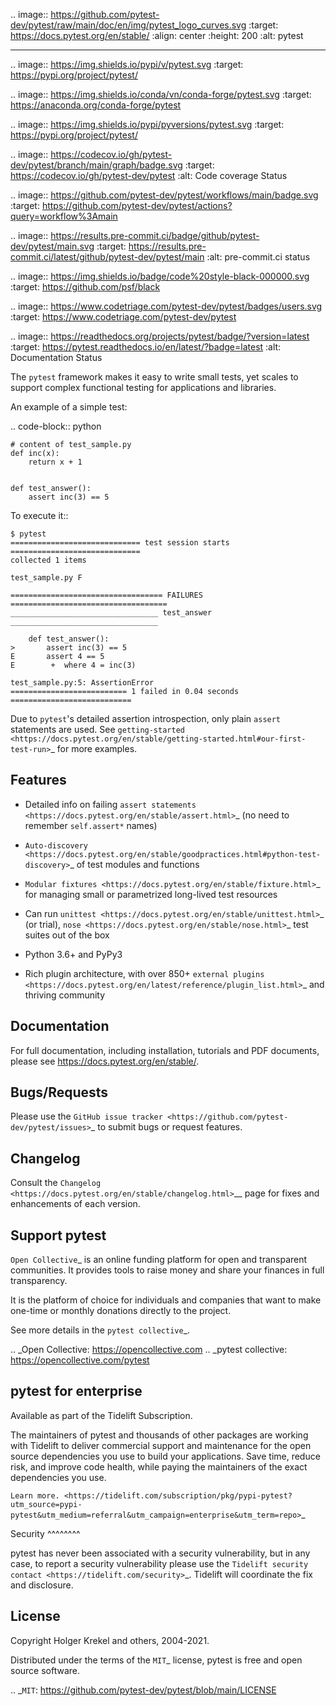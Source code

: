 .. image:: https://github.com/pytest-dev/pytest/raw/main/doc/en/img/pytest_logo_curves.svg
   :target: https://docs.pytest.org/en/stable/
   :align: center
   :height: 200
   :alt: pytest


------

.. image:: https://img.shields.io/pypi/v/pytest.svg
    :target: https://pypi.org/project/pytest/

.. image:: https://img.shields.io/conda/vn/conda-forge/pytest.svg
    :target: https://anaconda.org/conda-forge/pytest

.. image:: https://img.shields.io/pypi/pyversions/pytest.svg
    :target: https://pypi.org/project/pytest/

.. image:: https://codecov.io/gh/pytest-dev/pytest/branch/main/graph/badge.svg
    :target: https://codecov.io/gh/pytest-dev/pytest
    :alt: Code coverage Status

.. image:: https://github.com/pytest-dev/pytest/workflows/main/badge.svg
    :target: https://github.com/pytest-dev/pytest/actions?query=workflow%3Amain

.. image:: https://results.pre-commit.ci/badge/github/pytest-dev/pytest/main.svg
   :target: https://results.pre-commit.ci/latest/github/pytest-dev/pytest/main
   :alt: pre-commit.ci status

.. image:: https://img.shields.io/badge/code%20style-black-000000.svg
    :target: https://github.com/psf/black

.. image:: https://www.codetriage.com/pytest-dev/pytest/badges/users.svg
    :target: https://www.codetriage.com/pytest-dev/pytest

.. image:: https://readthedocs.org/projects/pytest/badge/?version=latest
    :target: https://pytest.readthedocs.io/en/latest/?badge=latest
    :alt: Documentation Status

The ``pytest`` framework makes it easy to write small tests, yet
scales to support complex functional testing for applications and libraries.

An example of a simple test:

.. code-block:: python

    # content of test_sample.py
    def inc(x):
        return x + 1


    def test_answer():
        assert inc(3) == 5


To execute it::

    $ pytest
    ============================= test session starts =============================
    collected 1 items

    test_sample.py F

    ================================== FAILURES ===================================
    _________________________________ test_answer _________________________________

        def test_answer():
    >       assert inc(3) == 5
    E       assert 4 == 5
    E        +  where 4 = inc(3)

    test_sample.py:5: AssertionError
    ========================== 1 failed in 0.04 seconds ===========================


Due to ``pytest``'s detailed assertion introspection, only plain ``assert`` statements are used. See `getting-started <https://docs.pytest.org/en/stable/getting-started.html#our-first-test-run>`_ for more examples.


Features
--------

- Detailed info on failing `assert statements <https://docs.pytest.org/en/stable/assert.html>`_ (no need to remember ``self.assert*`` names)

- `Auto-discovery
  <https://docs.pytest.org/en/stable/goodpractices.html#python-test-discovery>`_
  of test modules and functions

- `Modular fixtures <https://docs.pytest.org/en/stable/fixture.html>`_ for
  managing small or parametrized long-lived test resources

- Can run `unittest <https://docs.pytest.org/en/stable/unittest.html>`_ (or trial),
  `nose <https://docs.pytest.org/en/stable/nose.html>`_ test suites out of the box

- Python 3.6+ and PyPy3

- Rich plugin architecture, with over 850+ `external plugins <https://docs.pytest.org/en/latest/reference/plugin_list.html>`_ and thriving community


Documentation
-------------

For full documentation, including installation, tutorials and PDF documents, please see https://docs.pytest.org/en/stable/.


Bugs/Requests
-------------

Please use the `GitHub issue tracker <https://github.com/pytest-dev/pytest/issues>`_ to submit bugs or request features.


Changelog
---------

Consult the `Changelog <https://docs.pytest.org/en/stable/changelog.html>`__ page for fixes and enhancements of each version.


Support pytest
--------------

`Open Collective`_ is an online funding platform for open and transparent communities.
It provides tools to raise money and share your finances in full transparency.

It is the platform of choice for individuals and companies that want to make one-time or
monthly donations directly to the project.

See more details in the `pytest collective`_.

.. _Open Collective: https://opencollective.com
.. _pytest collective: https://opencollective.com/pytest


pytest for enterprise
---------------------

Available as part of the Tidelift Subscription.

The maintainers of pytest and thousands of other packages are working with Tidelift to deliver commercial support and
maintenance for the open source dependencies you use to build your applications.
Save time, reduce risk, and improve code health, while paying the maintainers of the exact dependencies you use.

`Learn more. <https://tidelift.com/subscription/pkg/pypi-pytest?utm_source=pypi-pytest&utm_medium=referral&utm_campaign=enterprise&utm_term=repo>`_

Security
^^^^^^^^

pytest has never been associated with a security vulnerability, but in any case, to report a
security vulnerability please use the `Tidelift security contact <https://tidelift.com/security>`_.
Tidelift will coordinate the fix and disclosure.


License
-------

Copyright Holger Krekel and others, 2004-2021.

Distributed under the terms of the `MIT`_ license, pytest is free and open source software.

.. _`MIT`: https://github.com/pytest-dev/pytest/blob/main/LICENSE
